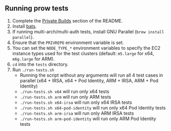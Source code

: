 ## Running prow tests

1. Complete the [Private Builds](https://github.com/aws/secrets-store-csi-driver-provider-aws/tree/main#private-builds) section of the README.
2. Install [bats](https://github.com/bats-core/bats-core).
3. If running multi-arch/multi-auth tests, install GNU Parallel (`brew install parallel`).
4. Ensure that the `PRIVREPO` environment variable is set.
5. You can set the `NODE_TYPE_*` environment variables to specify the EC2 instance types used for the test clusters (default: `m5.large` for x64, `m6g.large` for ARM).
6. `cd` into the `tests` directory.
7. Run `./run-tests.sh`
   - Running the script without any arguments will run all 4 test cases in parallel (x64 + IRSA, x64 + Pod Identity, ARM + IRSA, ARM + Pod Identity)
   - `./run-tests.sh x64` will run only x64 tests
   - `./run-tests.sh arm` will run only ARM tests
   - `./run-tests.sh x64-irsa` will run only x64 IRSA tests
   - `./run-tests.sh x64-pod-identity` will run only x64 Pod Identity tests
   - `./run-tests.sh arm-irsa` will run only ARM IRSA tests
   - `./run-tests.sh arm-pod-identity` will run only ARM Pod Identity tests
